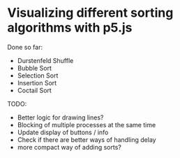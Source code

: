 # Visualizing different sorting algorithms with p5.js

Done so far:

- Durstenfeld Shuffle
- Bubble Sort
- Selection Sort
- Insertion Sort
- Coctail Sort

TODO:

- Better logic for drawing lines?
- Blocking of multiple processes at the same time
- Update display of buttons / info
- Check if there are better ways of handling delay
- more compact way of adding sorts?
